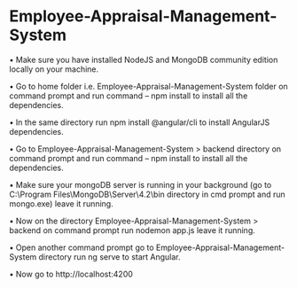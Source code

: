 # Employee-Appraisal-Management-System

•	Make sure you have installed NodeJS and MongoDB community edition locally on your machine.


•	Go to home folder i.e. Employee-Appraisal-Management-System folder on command prompt and run command – npm install  to install all the dependencies.


•	In the same directory run  npm install @angular/cli  to install AngularJS dependencies.


•	Go to Employee-Appraisal-Management-System > backend directory on command prompt and run command – npm install  to install all the dependencies.


•	Make sure your mongoDB server is running in your background (go to C:\Program Files\MongoDB\Server\4.2\bin directory in cmd prompt and run mongo.exe) leave it running.


•	Now on the directory Employee-Appraisal-Management-System > backend on command prompt run nodemon app.js leave it running.


•	Open another command prompt go to Employee-Appraisal-Management-System directory run ng serve to start Angular.


•	Now go to http://localhost:4200
